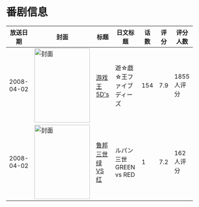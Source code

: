 # 番剧信息

|放送日期|封面|标题|日文标题|话数|评分|评分人数|
|---|---|---|---|---|---|---|
|2008-04-02|<img src="https://lain.bgm.tv/pic/cover/c/a2/cc/1609_g4R4R.jpg" alt="封面" style="width:150px;height:200px;object-fit:cover;">|[游戏王5D's](https://bangumi.tv/subject/1609)|遊☆戯☆王ファイブディーズ|154|7.9|1855人评分|
|2008-04-02|<img src="https://lain.bgm.tv/pic/cover/c/a8/fb/80196_K31iy.jpg" alt="封面" style="width:150px;height:200px;object-fit:cover;">|[鲁邦三世 绿VS红](https://bangumi.tv/subject/80196)|ルパン三世 GREEN vs RED|1|7.2|162人评分|
